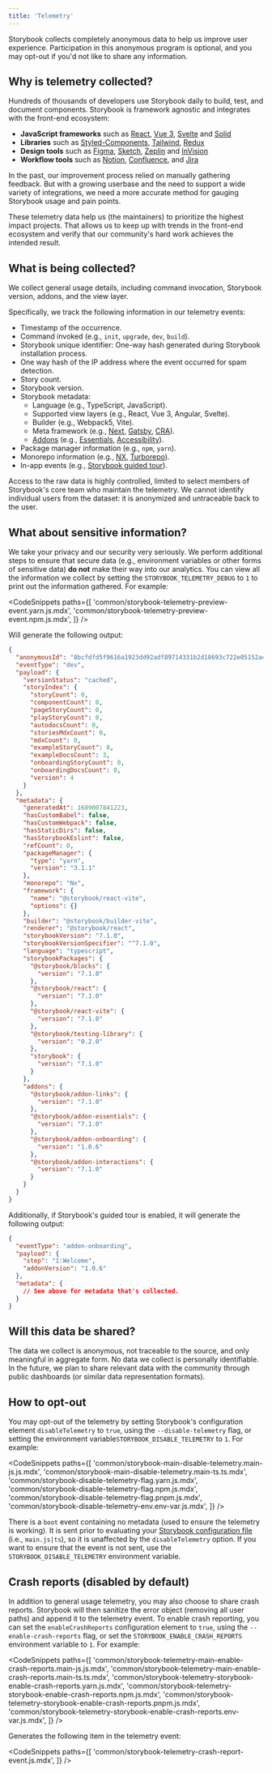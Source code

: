 ```yaml
---
title: 'Telemetry'
---
```


Storybook collects completely anonymous data to help us improve user experience. Participation in this anonymous program is optional, and you may opt-out if you'd not like to share any information.

## Why is telemetry collected?

Hundreds of thousands of developers use Storybook daily to build, test, and document components. Storybook is framework agnostic and integrates with the front-end ecosystem:

- **JavaScript frameworks** such as [React](https://reactjs.org/), [Vue 3](https://vuejs.org/), [Svelte](https://svelte.dev/) and [Solid](https://www.solidjs.com/)
- **Libraries** such as [Styled-Components](https://styled-components.com/), [Tailwind](https://tailwindcss.com/), [Redux](https://redux.js.org/)
- **Design tools** such as [Figma](https://figma.com/), [Sketch](https://www.sketch.com/), [Zeplin](https://zeplin.io/) and [InVision](https://www.invisionapp.com/)
- **Workflow tools** such as [Notion](https://www.notion.so/product), [Confluence](https://www.atlassian.com/software/confluence), and [Jira](https://www.atlassian.com/software/jira)

In the past, our improvement process relied on manually gathering feedback. But with a growing userbase and the need to support a wide variety of integrations, we need a more accurate method for gauging Storybook usage and pain points.

These telemetry data help us (the maintainers) to prioritize the highest impact projects. That allows us to keep up with trends in the front-end ecosystem and verify that our community's hard work achieves the intended result.

## What is being collected?

We collect general usage details, including command invocation, Storybook version, addons, and the view layer.

Specifically, we track the following information in our telemetry events:

- Timestamp of the occurrence.
- Command invoked (e.g., `init`, `upgrade`, `dev`, `build`).
- Storybook unique identifier: One-way hash generated during Storybook installation process.
- One way hash of the IP address where the event occurred for spam detection.
- Story count.
- Storybook version.
- Storybook metadata:
  - Language (e.g., TypeScript, JavaScript).
  - Supported view layers (e.g., React, Vue 3, Angular, Svelte).
  - Builder (e.g., Webpack5, Vite).
  - Meta framework (e.g., [Next](https://nextjs.org/), [Gatsby](https://www.gatsbyjs.com/), [CRA](https://create-react-app.dev/)).
  - [Addons](https://storybook.js.org/integrations) (e.g., [Essentials](../essentials/index.md), [Accessibility](https://storybook.js.org/addons/@storybook/addon-a11y/)).
- Package manager information (e.g., `npm`, `yarn`).
- Monorepo information (e.g., [NX](https://nx.dev/), [Turborepo](https://turborepo.org/)).
- In-app events (e.g., [Storybook guided tour](https://github.com/storybookjs/addon-onboarding)).

Access to the raw data is highly controlled, limited to select members of Storybook's core team who maintain the telemetry. We cannot identify individual users from the dataset: it is anonymized and untraceable back to the user.

## What about sensitive information?

We take your privacy and our security very seriously. We perform additional steps to ensure that secure data (e.g., environment variables or other forms of sensitive data) **do not** make their way into our analytics. You can view all the information we collect by setting the `STORYBOOK_TELEMETRY_DEBUG` to `1` to print out the information gathered. For example:

<!-- prettier-ignore-start -->

<CodeSnippets
  paths={[
    'common/storybook-telemetry-preview-event.yarn.js.mdx',
    'common/storybook-telemetry-preview-event.npm.js.mdx',
  ]}
/>

<!-- prettier-ignore-end -->

Will generate the following output:

```json
{
  "anonymousId": "8bcfdfd5f9616a1923dd92adf89714331b2d18693c722e05152a47f8093392bb",
  "eventType": "dev",
  "payload": {
    "versionStatus": "cached",
    "storyIndex": {
      "storyCount": 0,
      "componentCount": 0,
      "pageStoryCount": 0,
      "playStoryCount": 0,
      "autodocsCount": 0,
      "storiesMdxCount": 0,
      "mdxCount": 0,
      "exampleStoryCount": 8,
      "exampleDocsCount": 3,
      "onboardingStoryCount": 0,
      "onboardingDocsCount": 0,
      "version": 4
    }
  },
  "metadata": {
    "generatedAt": 1689007841223,
    "hasCustomBabel": false,
    "hasCustomWebpack": false,
    "hasStaticDirs": false,
    "hasStorybookEslint": false,
    "refCount": 0,
    "packageManager": {
      "type": "yarn",
      "version": "3.1.1"
    },
    "monorepo": "Nx",
    "framework": {
      "name": "@storybook/react-vite",
      "options": {}
    },
    "builder": "@storybook/builder-vite",
    "renderer": "@storybook/react",
    "storybookVersion": "7.1.0",
    "storybookVersionSpecifier": "^7.1.0",
    "language": "typescript",
    "storybookPackages": {
      "@storybook/blocks": {
        "version": "7.1.0"
      },
      "@storybook/react": {
        "version": "7.1.0"
      },
      "@storybook/react-vite": {
        "version": "7.1.0"
      },
      "@storybook/testing-library": {
        "version": "0.2.0"
      },
      "storybook": {
        "version": "7.1.0"
      }
    },
    "addons": {
      "@storybook/addon-links": {
        "version": "7.1.0"
      },
      "@storybook/addon-essentials": {
        "version": "7.1.0"
      },
      "@storybook/addon-onboarding": {
        "version": "1.0.6"
      },
      "@storybook/addon-interactions": {
        "version": "7.1.0"
      }
    }
  }
}
```

Additionally, if Storybook's guided tour is enabled, it will generate the following output:

```json
{
  "eventType": "addon-onboarding",
  "payload": {
    "step": "1:Welcome",
    "addonVersion": "1.0.6"
  },
  "metadata": {
    // See above for metadata that's collected.
  }
}
```

## Will this data be shared?

The data we collect is anonymous, not traceable to the source, and only meaningful in aggregate form. No data we collect is personally identifiable.
In the future, we plan to share relevant data with the community through public dashboards (or similar data representation formats).

## How to opt-out

You may opt-out of the telemetry by setting Storybook's configuration element `disableTelemetry` to `true`, using the `--disable-telemetry` flag, or setting the environment variable`STORYBOOK_DISABLE_TELEMETRY` to `1`. For example:

<!-- prettier-ignore-start -->

<CodeSnippets
  paths={[
    'common/storybook-main-disable-telemetry.main-js.js.mdx',
    'common/storybook-main-disable-telemetry.main-ts.ts.mdx',
    'common/storybook-disable-telemetry-flag.yarn.js.mdx',
    'common/storybook-disable-telemetry-flag.npm.js.mdx',
    'common/storybook-disable-telemetry-flag.pnpm.js.mdx',
    'common/storybook-disable-telemetry-env.env-var.js.mdx',
  ]}
/>

<!-- prettier-ignore-end -->

<Callout variant="info" icon="💡">

There is a `boot` event containing no metadata (used to ensure the telemetry is working). It is sent prior to evaluating your [Storybook configuration file](../api/main-config.md) (i.e., `main.js|ts`), so it is unaffected by the `disableTelemetry` option. If you want to ensure that the event is not sent, use the `STORYBOOK_DISABLE_TELEMETRY` environment variable.

</Callout>

## Crash reports (disabled by default)

In addition to general usage telemetry, you may also choose to share crash reports. Storybook will then sanitize the error object (removing all user paths) and append it to the telemetry event. To enable crash reporting, you can set the `enableCrashReports` configuration element to `true`, using the `--enable-crash-reports` flag, or set the `STORYBOOK_ENABLE_CRASH_REPORTS` environment variable to `1`. For example:

<!-- prettier-ignore-start -->

<CodeSnippets
  paths={[
    'common/storybook-telemetry-main-enable-crash-reports.main-js.js.mdx',
    'common/storybook-telemetry-main-enable-crash-reports.main-ts.ts.mdx',
    'common/storybook-telemetry-storybook-enable-crash-reports.yarn.js.mdx',
    'common/storybook-telemetry-storybook-enable-crash-reports.npm.js.mdx',
    'common/storybook-telemetry-storybook-enable-crash-reports.pnpm.js.mdx',
    'common/storybook-telemetry-storybook-enable-crash-reports.env-var.js.mdx',
  ]}
/>

<!-- prettier-ignore-end -->

Generates the following item in the telemetry event:

<!-- prettier-ignore-start -->

<CodeSnippets
  paths={[
    'common/storybook-telemetry-crash-report-event.js.mdx',
  ]}
/>

<!-- prettier-ignore-end -->
